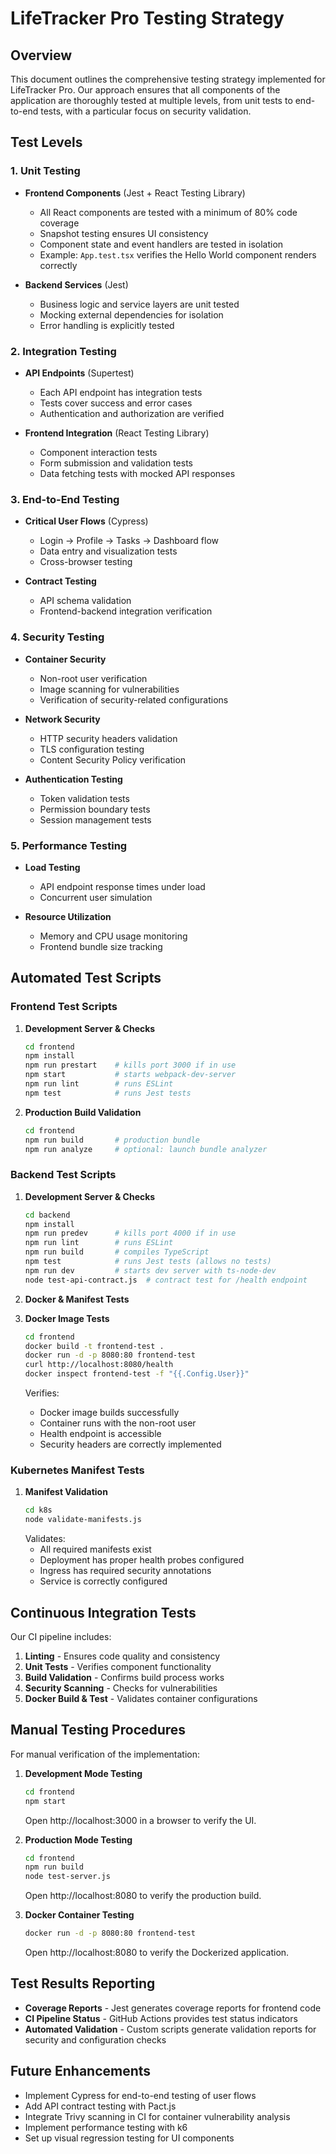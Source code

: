 # LifeTracker Pro Testing Strategy

## Overview

This document outlines the comprehensive testing strategy implemented for LifeTracker Pro. Our approach ensures that all components of the application are thoroughly tested at multiple levels, from unit tests to end-to-end tests, with a particular focus on security validation.

## Test Levels

### 1. Unit Testing

- **Frontend Components** (Jest + React Testing Library)
  - All React components are tested with a minimum of 80% code coverage
  - Snapshot testing ensures UI consistency
  - Component state and event handlers are tested in isolation
  - Example: `App.test.tsx` verifies the Hello World component renders correctly

- **Backend Services** (Jest)
  - Business logic and service layers are unit tested
  - Mocking external dependencies for isolation
  - Error handling is explicitly tested
  
### 2. Integration Testing

- **API Endpoints** (Supertest)
  - Each API endpoint has integration tests
  - Tests cover success and error cases
  - Authentication and authorization are verified

- **Frontend Integration** (React Testing Library)
  - Component interaction tests
  - Form submission and validation tests
  - Data fetching tests with mocked API responses
  
### 3. End-to-End Testing

- **Critical User Flows** (Cypress)
  - Login → Profile → Tasks → Dashboard flow
  - Data entry and visualization tests
  - Cross-browser testing

- **Contract Testing**
  - API schema validation
  - Frontend-backend integration verification
  
### 4. Security Testing

- **Container Security**
  - Non-root user verification
  - Image scanning for vulnerabilities
  - Verification of security-related configurations

- **Network Security**
  - HTTP security headers validation
  - TLS configuration testing
  - Content Security Policy verification

- **Authentication Testing**
  - Token validation tests
  - Permission boundary tests
  - Session management tests
  
### 5. Performance Testing

- **Load Testing**
  - API endpoint response times under load
  - Concurrent user simulation
  
- **Resource Utilization**
  - Memory and CPU usage monitoring
  - Frontend bundle size tracking

## Automated Test Scripts

### Frontend Test Scripts

1. **Development Server & Checks**
   ```bash
   cd frontend
   npm install
   npm run prestart    # kills port 3000 if in use
   npm start           # starts webpack-dev-server
   npm run lint        # runs ESLint
   npm test            # runs Jest tests
   ```

2. **Production Build Validation**
   ```bash
   cd frontend
   npm run build       # production bundle
   npm run analyze     # optional: launch bundle analyzer
   ```

### Backend Test Scripts

1. **Development Server & Checks**
   ```bash
   cd backend
   npm install
   npm run predev      # kills port 4000 if in use
   npm run lint        # runs ESLint
   npm run build       # compiles TypeScript
   npm test            # runs Jest tests (allows no tests)
   npm run dev         # starts dev server with ts-node-dev
   node test-api-contract.js  # contract test for /health endpoint
   ```

3. **Docker & Manifest Tests**

1. **Docker Image Tests**
   ```bash
   cd frontend
   docker build -t frontend-test .
   docker run -d -p 8080:80 frontend-test
   curl http://localhost:8080/health
   docker inspect frontend-test -f "{{.Config.User}}"
   ```
   Verifies:
   - Docker image builds successfully
   - Container runs with the non-root user
   - Health endpoint is accessible
   - Security headers are correctly implemented

### Kubernetes Manifest Tests

1. **Manifest Validation**
   ```bash
   cd k8s
   node validate-manifests.js
   ```
   Validates:
   - All required manifests exist
   - Deployment has proper health probes configured
   - Ingress has required security annotations
   - Service is correctly configured

## Continuous Integration Tests

Our CI pipeline includes:

1. **Linting** - Ensures code quality and consistency
2. **Unit Tests** - Verifies component functionality
3. **Build Validation** - Confirms build process works
4. **Security Scanning** - Checks for vulnerabilities
5. **Docker Build & Test** - Validates container configurations

## Manual Testing Procedures

For manual verification of the implementation:

1. **Development Mode Testing**
   ```bash
   cd frontend
   npm start
   ```
   Open http://localhost:3000 in a browser to verify the UI.

2. **Production Mode Testing**
   ```bash
   cd frontend
   npm run build
   node test-server.js
   ```
   Open http://localhost:8080 to verify the production build.

3. **Docker Container Testing**
   ```bash
   docker run -d -p 8080:80 frontend-test
   ```
   Open http://localhost:8080 to verify the Dockerized application.

## Test Results Reporting

- **Coverage Reports** - Jest generates coverage reports for frontend code
- **CI Pipeline Status** - GitHub Actions provides test status indicators
- **Automated Validation** - Custom scripts generate validation reports for security and configuration checks

## Future Enhancements

- Implement Cypress for end-to-end testing of user flows
- Add API contract testing with Pact.js
- Integrate Trivy scanning in CI for container vulnerability analysis
- Implement performance testing with k6
- Set up visual regression testing for UI components 